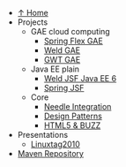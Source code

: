   * [↑ Home](Welcome.md)
  * Projects
    * GAE cloud computing
      * [Spring Flex GAE](project_springFlexGae.md)
      * [Weld GAE](project_weldGae.md)
      * [GWT GAE](project_gwtCloud.md)
    * Java EE plain
      * [Weld JSF Java EE 6](project_weldJsfJee.md)
      * [Spring JSF](project_springFacesPizza.md)
    * Core
      * [Needle Integration](project_needleIntegration.md)
      * [Design Patterns](project_designPatterns.md)
      * [HTML5 & BUZZ](project_html5Buzz.md)
  * Presentations
    * [Linuxtag2010](presentation_linuxtag2010.md)
  * [Maven Repository](maven_repo.md)


